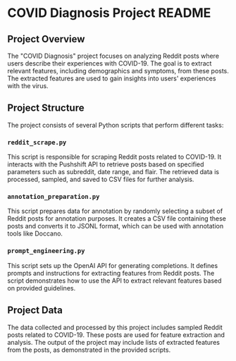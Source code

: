 # COVID Diagnosis Project README

## Project Overview

The "COVID Diagnosis" project focuses on analyzing Reddit posts where users describe their experiences with COVID-19. The goal is to extract relevant features, including demographics and symptoms, from these posts. The extracted features are used to gain insights into users' experiences with the virus.

## Project Structure

The project consists of several Python scripts that perform different tasks:

### `reddit_scrape.py`

This script is responsible for scraping Reddit posts related to COVID-19. It interacts with the Pushshift API to retrieve posts based on specified parameters such as subreddit, date range, and flair. The retrieved data is processed, sampled, and saved to CSV files for further analysis.

### `annotation_preparation.py`

This script prepares data for annotation by randomly selecting a subset of Reddit posts for annotation purposes. It creates a CSV file containing these posts and converts it to JSONL format, which can be used with annotation tools like Doccano.

### `prompt_engineering.py`

This script sets up the OpenAI API for generating completions. It defines prompts and instructions for extracting features from Reddit posts. The script demonstrates how to use the API to extract relevant features based on provided guidelines.

## Project Data

The data collected and processed by this project includes sampled Reddit posts related to COVID-19. These posts are used for feature extraction and analysis. The output of the project may include lists of extracted features from the posts, as demonstrated in the provided scripts.

